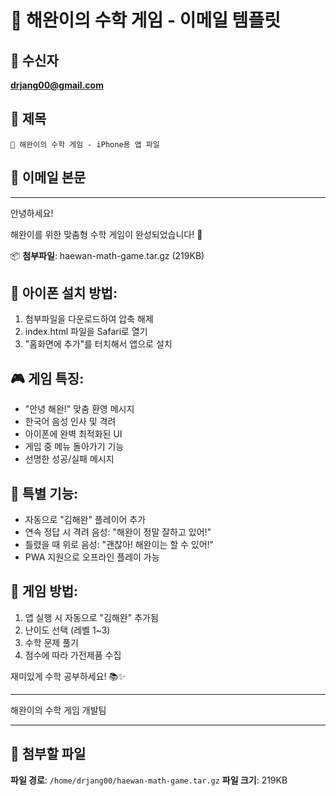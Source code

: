 # 📧 해완이의 수학 게임 - 이메일 템플릿

## 📮 수신자
**drjang00@gmail.com**

## 📄 제목
```
📱 해완이의 수학 게임 - iPhone용 앱 파일
```

## 📝 이메일 본문

---

안녕하세요! 

해완이를 위한 맞춤형 수학 게임이 완성되었습니다! 🎉

📦 **첨부파일**: haewan-math-game.tar.gz (219KB)

## 📱 아이폰 설치 방법:
1. 첨부파일을 다운로드하여 압축 해제
2. index.html 파일을 Safari로 열기
3. "홈화면에 추가"를 터치해서 앱으로 설치

## 🎮 게임 특징:
- "안녕 해완!" 맞춤 환영 메시지
- 한국어 음성 인사 및 격려
- 아이폰에 완벽 최적화된 UI
- 게임 중 메뉴 돌아가기 기능
- 선명한 성공/실패 메시지

## 🌟 특별 기능:
- 자동으로 "김해완" 플레이어 추가
- 연속 정답 시 격려 음성: "해완이 정말 잘하고 있어!"
- 틀렸을 때 위로 음성: "괜찮아! 해완이는 할 수 있어!"
- PWA 지원으로 오프라인 플레이 가능

## 🎯 게임 방법:
1. 앱 실행 시 자동으로 "김해완" 추가됨
2. 난이도 선택 (레벨 1~3)
3. 수학 문제 풀기
4. 점수에 따라 가전제품 수집

재미있게 수학 공부하세요! 📚✨

---
해완이의 수학 게임 개발팀

---

## 📎 첨부할 파일
**파일 경로**: `/home/drjang00/haewan-math-game.tar.gz`
**파일 크기**: 219KB
